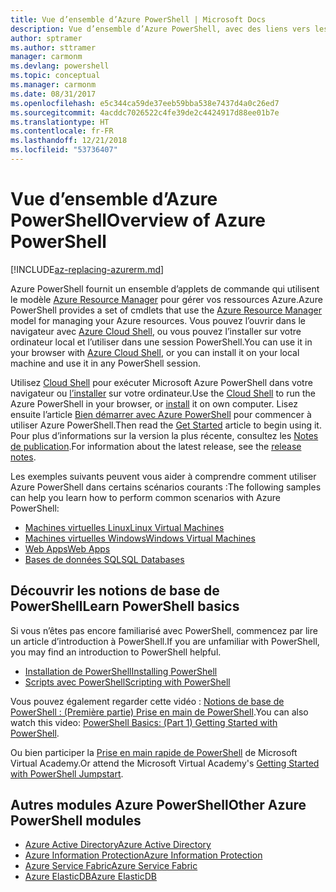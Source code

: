 ```yaml
---
title: Vue d’ensemble d’Azure PowerShell | Microsoft Docs
description: Vue d’ensemble d’Azure PowerShell, avec des liens vers les procédures d’installation et de configuration.
author: sptramer
ms.author: sttramer
manager: carmonm
ms.devlang: powershell
ms.topic: conceptual
ms.manager: carmonm
ms.date: 08/31/2017
ms.openlocfilehash: e5c344ca59de37eeb59bba538e7437d4a0c26ed7
ms.sourcegitcommit: 4acddc7026522c4fe39de2c4424917d88ee01b7e
ms.translationtype: HT
ms.contentlocale: fr-FR
ms.lasthandoff: 12/21/2018
ms.locfileid: "53736407"
---
```

# <a name="overview-of-azure-powershell"></a><span data-ttu-id="443ca-103">Vue d’ensemble d’Azure PowerShell</span><span class="sxs-lookup"><span data-stu-id="443ca-103">Overview of Azure PowerShell</span></span>

[!INCLUDE[az-replacing-azurerm.md](../includes/az-replacing-azurerm.md)]

<span data-ttu-id="443ca-104">Azure PowerShell fournit un ensemble d’applets de commande qui utilisent le modèle [Azure Resource Manager](/azure/azure-resource-manager/resource-group-overview) pour gérer vos ressources Azure.</span><span class="sxs-lookup"><span data-stu-id="443ca-104">Azure PowerShell provides a set of cmdlets that use the [Azure Resource Manager](/azure/azure-resource-manager/resource-group-overview) model for managing your Azure resources.</span></span> <span data-ttu-id="443ca-105">Vous pouvez l’ouvrir dans le navigateur avec [Azure Cloud Shell](/azure/cloud-shell/overview), ou vous pouvez l’installer sur votre ordinateur local et l’utiliser dans une session PowerShell.</span><span class="sxs-lookup"><span data-stu-id="443ca-105">You can use it in your browser with [Azure Cloud Shell](/azure/cloud-shell/overview), or you can install it on your local machine and use it in any PowerShell session.</span></span>

<span data-ttu-id="443ca-106">Utilisez [Cloud Shell](/azure/cloud-shell/overview) pour exécuter Microsoft Azure PowerShell dans votre navigateur ou [l’installer](install-azurerm-ps.md) sur votre ordinateur.</span><span class="sxs-lookup"><span data-stu-id="443ca-106">Use the [Cloud Shell](/azure/cloud-shell/overview) to run the Azure PowerShell in your browser, or [install](install-azurerm-ps.md) it on own computer.</span></span> <span data-ttu-id="443ca-107">Lisez ensuite l’article [Bien démarrer avec Azure PowerShell](get-started-azureps.md) pour commencer à utiliser Azure PowerShell.</span><span class="sxs-lookup"><span data-stu-id="443ca-107">Then read the [Get Started](get-started-azureps.md) article to begin using it.</span></span> <span data-ttu-id="443ca-108">Pour plus d’informations sur la version la plus récente, consultez les [Notes de publication](release-notes-azureps.md).</span><span class="sxs-lookup"><span data-stu-id="443ca-108">For information about the latest release, see the [release notes](release-notes-azureps.md).</span></span>

<span data-ttu-id="443ca-109">Les exemples suivants peuvent vous aider à comprendre comment utiliser Azure PowerShell dans certains scénarios courants :</span><span class="sxs-lookup"><span data-stu-id="443ca-109">The following samples can help you learn how to perform common scenarios with Azure PowerShell:</span></span>

* [<span data-ttu-id="443ca-110">Machines virtuelles Linux</span><span class="sxs-lookup"><span data-stu-id="443ca-110">Linux Virtual Machines</span></span>](/azure/virtual-machines/virtual-machines-linux-powershell-samples?toc=/powershell/azure/toc.json)
* [<span data-ttu-id="443ca-111">Machines virtuelles Windows</span><span class="sxs-lookup"><span data-stu-id="443ca-111">Windows Virtual Machines</span></span>](/azure/virtual-machines/virtual-machines-windows-powershell-samples?toc=/powershell/azure/toc.json)
* [<span data-ttu-id="443ca-112">Web Apps</span><span class="sxs-lookup"><span data-stu-id="443ca-112">Web Apps</span></span>](/azure/app-service-web/app-service-powershell-samples?toc=/powershell/azure/toc.json)
* [<span data-ttu-id="443ca-113">Bases de données SQL</span><span class="sxs-lookup"><span data-stu-id="443ca-113">SQL Databases</span></span>](/azure/sql-database/sql-database-powershell-samples?toc=/powershell/azure/toc.json)

## <a name="learn-powershell-basics"></a><span data-ttu-id="443ca-114">Découvrir les notions de base de PowerShell</span><span class="sxs-lookup"><span data-stu-id="443ca-114">Learn PowerShell basics</span></span>

<span data-ttu-id="443ca-115">Si vous n’êtes pas encore familiarisé avec PowerShell, commencez par lire un article d’introduction à PowerShell.</span><span class="sxs-lookup"><span data-stu-id="443ca-115">If you are unfamiliar with PowerShell, you may find an introduction to PowerShell helpful.</span></span>

* [<span data-ttu-id="443ca-116">Installation de PowerShell</span><span class="sxs-lookup"><span data-stu-id="443ca-116">Installing PowerShell</span></span>](/powershell/scripting/installing-windows-powershell)
* [<span data-ttu-id="443ca-117">Scripts avec PowerShell</span><span class="sxs-lookup"><span data-stu-id="443ca-117">Scripting with PowerShell</span></span>](/powershell/scripting/scripting-with-windows-powershell)

<span data-ttu-id="443ca-118">Vous pouvez également regarder cette vidéo : [Notions de base de PowerShell : (Première partie) Prise en main de PowerShell](https://channel9.msdn.com/Blogs/Taste-of-Premier/PowerShellBasicsPart1).</span><span class="sxs-lookup"><span data-stu-id="443ca-118">You can also watch this video: [PowerShell Basics: (Part 1) Getting Started with PowerShell](https://channel9.msdn.com/Blogs/Taste-of-Premier/PowerShellBasicsPart1).</span></span>

<span data-ttu-id="443ca-119">Ou bien participer la [Prise en main rapide de PowerShell](https://mva.microsoft.com/liveevents/powershell-jumpstart) de Microsoft Virtual Academy.</span><span class="sxs-lookup"><span data-stu-id="443ca-119">Or attend the Microsoft Virtual Academy's [Getting Started with PowerShell Jumpstart](https://mva.microsoft.com/liveevents/powershell-jumpstart).</span></span>

## <a name="other-azure-powershell-modules"></a><span data-ttu-id="443ca-120">Autres modules Azure PowerShell</span><span class="sxs-lookup"><span data-stu-id="443ca-120">Other Azure PowerShell modules</span></span>

* [<span data-ttu-id="443ca-121">Azure Active Directory</span><span class="sxs-lookup"><span data-stu-id="443ca-121">Azure Active Directory</span></span>](/powershell/azure/active-directory/)
* [<span data-ttu-id="443ca-122">Azure Information Protection</span><span class="sxs-lookup"><span data-stu-id="443ca-122">Azure Information Protection</span></span>](/powershell/azure/aip/)
* [<span data-ttu-id="443ca-123">Azure Service Fabric</span><span class="sxs-lookup"><span data-stu-id="443ca-123">Azure Service Fabric</span></span>](/powershell/azure/service-fabric/)
* [<span data-ttu-id="443ca-124">Azure ElasticDB</span><span class="sxs-lookup"><span data-stu-id="443ca-124">Azure ElasticDB</span></span>](/powershell/azure/elasticdbjobs/)
